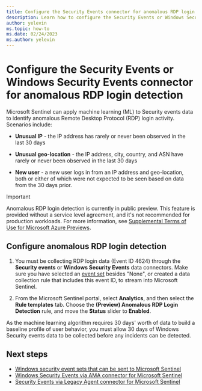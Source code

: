 ```yaml
---
title: Configure the Security Events connector for anomalous RDP login detection
description: Learn how to configure the Security Events or Windows Security Events connector for anomalous RDP login detection.
author: yelevin
ms.topic: how-to
ms.date: 02/24/2023
ms.author: yelevin
---
```


# Configure the Security Events or Windows Security Events connector for anomalous RDP login detection

Microsoft Sentinel can apply machine learning (ML) to Security events data to identify anomalous Remote Desktop Protocol (RDP) login activity. Scenarios include:

- **Unusual IP** - the IP address has rarely or never been observed in the last 30 days

- **Unusual geo-location** - the IP address, city, country, and ASN have rarely or never been observed in the last 30 days

- **New user** - a new user logs in from an IP address and geo-location, both or either of which were not expected to be seen based on data from the 30 days prior.

> [!IMPORTANT]
> Anomalous RDP login detection is currently in public preview.
> This feature is provided without a service level agreement, and it's not recommended for production workloads.
> For more information, see [Supplemental Terms of Use for Microsoft Azure Previews](https://azure.microsoft.com/support/legal/preview-supplemental-terms/).

## Configure anomalous RDP login detection

1. You must be collecting RDP login data (Event ID 4624) through the **Security events** or **Windows Security Events** data connectors. Make sure you have selected an [event set](windows-security-event-id-reference.md) besides "None", or created a data collection rule that includes this event ID, to stream into Microsoft Sentinel.

1. From the Microsoft Sentinel portal, select **Analytics**, and then select the **Rule templates** tab. Choose the **(Preview) Anomalous RDP Login Detection** rule, and move the **Status** slider to **Enabled**.

As the machine learning algorithm requires 30 days' worth of data to build a baseline profile of user behavior, you must allow 30 days of Windows Security events data to be collected before any incidents can be detected.

## Next steps

- [Windows security event sets that can be sent to Microsoft Sentinel](windows-security-event-id-reference.md)
- [Windows Security Events via AMA connector for Microsoft Sentinel](data-connectors/windows-security-events-via-ama.md)
- [Security Events via Legacy Agent connector for Microsoft Sentinel](data-connectors/security-events-via-legacy-agent.md)
